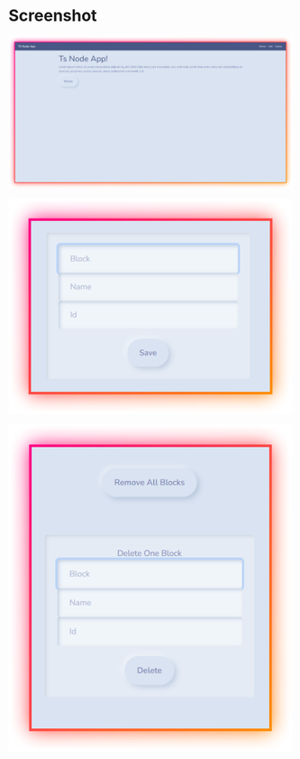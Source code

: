 # Screenshot
![](docs/screenshots/main.png)

![](docs/screenshots/add.png)

![](docs/screenshots/delete.png)
